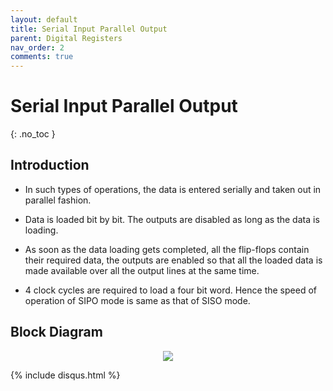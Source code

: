 ```yaml
---
layout: default
title: Serial Input Parallel Output
parent: Digital Registers
nav_order: 2
comments: true
---
```


# Serial Input Parallel Output
{: .no_toc }




## Introduction
 
* In such types of operations, the data is entered serially and taken out in parallel fashion.

* Data is loaded bit by bit. The outputs are disabled as long as the data is loading.

* As soon as the data loading gets completed, all the flip-flops contain their required data, the outputs are enabled so that all the loaded data is made available over all the output lines at the same time.

* 4 clock cycles are required to load a four bit word. Hence the speed of operation of SIPO mode is same as that of SISO mode.


## Block Diagram


<div style="text-align:center"><img src="../../assets/images/sipo_blockdiagram.jpg" /></div>

{% include disqus.html %}
